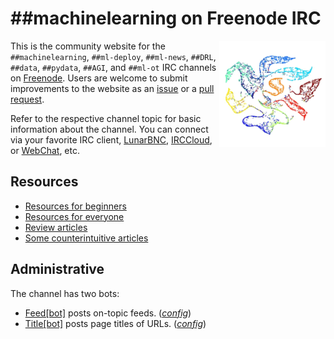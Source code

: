 # ##machinelearning on Freenode IRC
<img align="right" width="170" height="170" src="logo.png"> This is the community website for the `##machinelearning`, `##ml-deploy`, `##ml-news`, `##DRL`, `##data`, `##pydata`, `##AGI`, and `##ml-ot`  IRC channels on [Freenode](https://freenode.net/). Users are welcome to submit improvements to the website as an [issue](https://github.com/freenode-machinelearning/freenode-machinelearning.github.io/issues) or a [pull request](https://github.com/freenode-machinelearning/freenode-machinelearning.github.io/pulls).

Refer to the respective channel topic for basic information about the channel. You can connect via your favorite IRC client, [LunarBNC](https://lunarbnc.net), [IRCCloud](https://www.irccloud.com/irc/freenode/channel/%23%23machinelearning), or [WebChat](https://webchat.freenode.net/?channels=%23%23machinelearning), etc.

## Resources
* [Resources for beginners](Resources/Beginner.md)
* [Resources for everyone](Resources/Main.md)
* [Review articles](Resources/ArticlesReview.md)
* [Some counterintuitive articles](Resources/ArticlesCounterintuitive.md)
<!-- * [Articles](Resources/Articles.md) - select educational articles including reviews -->

## Administrative
The channel has two bots:
* [Feed[bot]](https://github.com/impredicative/irc-rss-feed-bot) posts on-topic feeds. ([*config*](https://github.com/impredicative/freenode-bots/blob/master/irc-rss-feed-bot/config.yaml))
* [Title[bot]](https://github.com/impredicative/irc-url-title-bot) posts page titles of URLs. ([*config*](https://github.com/impredicative/freenode-bots/blob/master/irc-url-title-bot/config.yaml))
